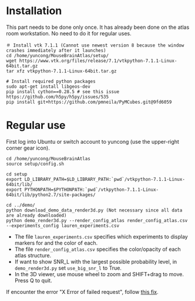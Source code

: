 # Installation

This part needs to be done only once. It has already been done on the atlas room workstation. No need to do it for regular uses.

```
＃ Install vtk 7.1.1 (Cannot use newest version 8 because the window crashes immediately after it launches)
cd /home/yuncong/MouseBrainAtlas/setup/
wget https://www.vtk.org/files/release/7.1/vtkpython-7.1.1-Linux-64bit.tar.gz
tar xfz vtkpython-7.1.1-Linux-64bit.tar.gz

# Install required python packages
sudo apt-get install libgeos-dev
pip install cython==0.28.5 # see this issue https://github.com/h5py/h5py/issues/535
pip install git+https://github.com/pmneila/PyMCubes.git@9fd6059
```

# Regular use

First log into Ubuntu or switch account to yuncong (use the upper-right corner gear icon).

```
cd /home/yuncong/MouseBrainAtlas
source setup/config.sh

cd setup
export LD_LIBRARY_PATH=$LD_LIBRARY_PATH:`pwd`/vtkpython-7.1.1-Linux-64bit/lib/
export PYTHONPATH=$PYTHONPATH:`pwd`/vtkpython-7.1.1-Linux-64bit/lib/python2.7/site-packages/

cd ../demo/
python download_demo_data_render3d.py (Not necessary since all data are already downloaded)
python demo_render3d.py --render_config_atlas render_config_atlas.csv --experiments_config lauren_experiments.csv 
```

- The file `lauren_experiments.csv` specifies which experiments to display markers for and the color of each.
- The file `render_config_atlas.csv` specifies the color/opacity of each atlas structure.
- If want to show SNR_L with the largest possible probability level, in `demo_render3d.py` set `use_big_snr_l` to True.
- In the 3D viewer, use mouse wheel to zoom and SHIFT+drag to move. Press Q to quit.

If encounter the error "X Error of failed request", follow [this fix](https://askubuntu.com/a/882047).
